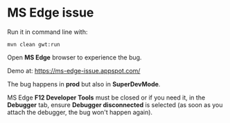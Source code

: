 MS Edge issue
===========

Run it in command line with:

`mvn clean gwt:run`

Open **MS Edge** browser to experience the bug.

Demo at: https://ms-edge-issue.appspot.com/

The bug happens in **prod** but also in **SuperDevMode**.

MS Edge **F12 Developer Tools** must be closed or if you need it, in the **Debugger** tab, ensure **Debugger disconnected** is selected (as soon as you attach the debugger, the bug won't happen again).
